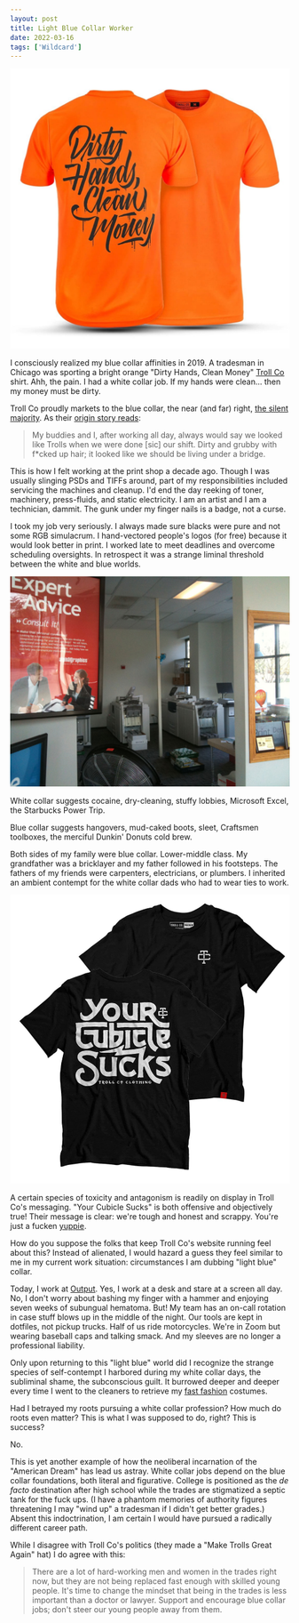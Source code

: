 ```yaml
---
layout: post
title: Light Blue Collar Worker
date: 2022-03-16
tags: ['Wildcard']
---
```

![Dirty Hands Clean Money](/assets/images/dirty-hands-clean-money.jpg)

I consciously realized my blue collar affinities in 2019. A tradesman in Chicago was sporting a bright orange "Dirty Hands, Clean Money" [Troll Co](https://trollcoclothing.com/) shirt. Ahh, the pain. I had a white collar job. If my hands were clean... then my money must be dirty.<!--x-->

Troll Co proudly markets to the blue collar, the near (and far) right, [the silent majority](https://en.wikipedia.org/wiki/Silent_majority). As their [origin story reads](https://trollcoclothing.com/pages/new-our-story):

> My buddies and I, after working all day, always would say we looked like Trolls when we were done [sic] our shift. Dirty and grubby with f\*cked up hair; it looked like we should be living under a bridge.

This is how I felt working at the print shop a decade ago. Though I was usually slinging PSDs and TIFFs around, part of my responsibilities included servicing the machines and cleanup. I'd end the day reeking of toner, machinery, press-fluids, and static electricity. I am an artist and I am a technician, dammit. The gunk under my finger nails is a badge, not a curse.

I took my job very seriously. I always made sure blacks were pure and not some RGB simulacrum. I hand-vectored people's logos (for free) because it would look better in print. I worked late to meet deadlines and overcome scheduling oversights. In retrospect it was a strange liminal threshold between the white and blue worlds.

![AlphaGraphics](/assets/images/alphagraphics.jpg)

White collar suggests cocaine, dry-cleaning, stuffy lobbies, Microsoft Excel, the Starbucks Power Trip.

Blue collar suggests hangovers, mud-caked boots, sleet, Craftsmen toolboxes, the merciful Dunkin' Donuts cold brew.

Both sides of my family were blue collar. Lower-middle class. My grandfather was a bricklayer and my father followed in his footsteps. The fathers of my friends were carpenters, electricians, or plumbers. I inherited an ambient contempt for the white collar dads who had to wear ties to work.

![Your Cubicle Sucks](/assets/images/your-cubicle-sucks.jpg)

A certain species of toxicity and antagonism is readily on display in Troll Co's messaging. "Your Cubicle Sucks" is both offensive and objectively true! Their message is clear: we're tough and honest and scrappy. You're just a fucken [yuppie](https://www.urbandictionary.com/define.php?term=Yuppie).

How do you suppose the folks that keep Troll Co's website running feel about this? Instead of alienated, I would hazard a guess they feel similar to me in my current work situation: circumstances I am dubbing "light blue" collar.

Today, I work at [Output](https://output.com). Yes, I work at a desk and stare at a screen all day. No, I don't worry about bashing my finger with a hammer and enjoying seven weeks of subungual hematoma. But! My team has an on-call rotation in case stuff blows up in the middle of the night. Our tools are kept in dotfiles, not pickup trucks. Half of us ride motorcycles. We're in Zoom but wearing baseball caps and talking smack. And my sleeves are no longer a professional liability.

Only upon returning to this "light blue" world did I recognize the strange species of self-contempt I harbored during my white collar days, the subliminal shame, the subconscious guilt. It burrowed deeper and deeper every time I went to the cleaners to retrieve my [fast fashion](https://www.express.com/) costumes.

Had I betrayed my roots pursuing a white collar profession? How much do roots even matter? This is what I was supposed to do, right? This is success?

No.

This is yet another example of how the neoliberal incarnation of the "American Dream" has lead us astray. White collar jobs depend on the blue collar foundations, both literal and figurative. College is positioned as the *de facto* destination after high school while the trades are stigmatized a septic tank for the fuck ups. (I have a phantom memories of authority figures threatening I may "wind up" a tradesman if I didn't get better grades.) Absent this indoctrination, I am certain I would have pursued a radically different career path.

While I disagree with Troll Co's politics (they made a "Make Trolls Great Again" hat) I do agree with this:

> There are a lot of hard-working men and women in the trades right now, but they are not being replaced fast enough with skilled young people. It's time to change the mindset that being in the trades is less important than a doctor or lawyer. Support and encourage blue collar jobs; don't steer our young people away from them.

